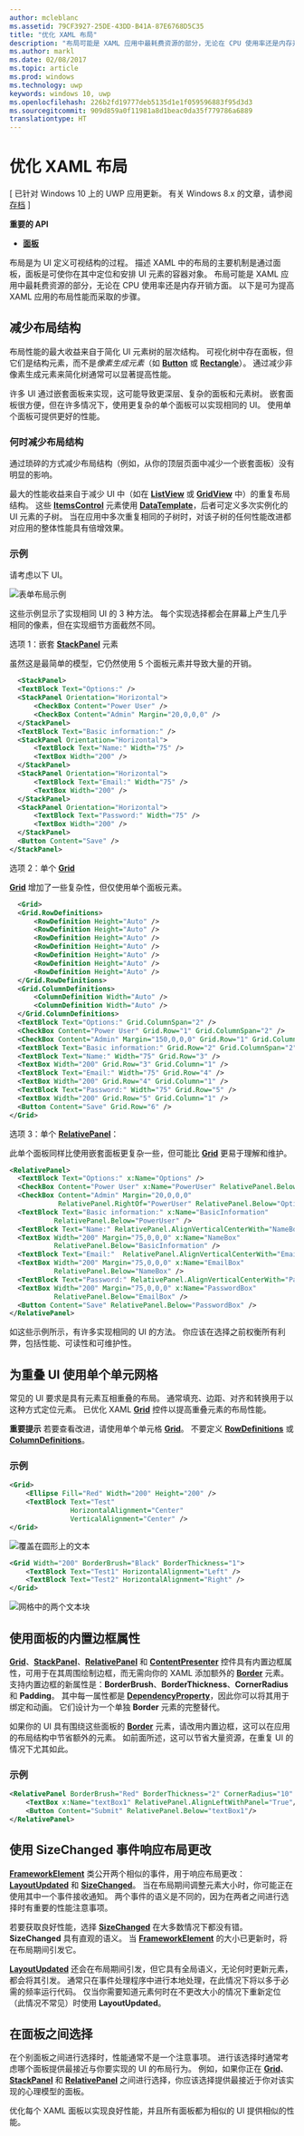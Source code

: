 ```yaml
---
author: mcleblanc
ms.assetid: 79CF3927-25DE-43DD-B41A-87E6768D5C35
title: "优化 XAML 布局"
description: "布局可能是 XAML 应用中最耗费资源的部分，无论在 CPU 使用率还是内存开销方面。 以下是可提高 XAML 应用的布局性能的简单步骤。"
ms.author: markl
ms.date: 02/08/2017
ms.topic: article
ms.prod: windows
ms.technology: uwp
keywords: windows 10, uwp
ms.openlocfilehash: 226b2fd19777deb5135d1e1f059596883f95d3d3
ms.sourcegitcommit: 909d859a0f11981a8d1beac0da35f779786a6889
translationtype: HT
---
```

# <a name="optimize-your-xaml-layout"></a>优化 XAML 布局

\[ 已针对 Windows 10 上的 UWP 应用更新。 有关 Windows 8.x 的文章，请参阅[存档](http://go.microsoft.com/fwlink/p/?linkid=619132) \]

**重要的 API**

-   [**面板**](https://msdn.microsoft.com/library/windows/apps/BR227511)

布局是为 UI 定义可视结构的过程。 描述 XAML 中的布局的主要机制是通过面板，面板是可使你在其中定位和安排 UI 元素的容器对象。 布局可能是 XAML 应用中最耗费资源的部分，无论在 CPU 使用率还是内存开销方面。 以下是可为提高 XAML 应用的布局性能而采取的步骤。

## <a name="reduce-layout-structure"></a>减少布局结构

布局性能的最大收益来自于简化 UI 元素树的层次结构。 可视化树中存在面板，但它们是结构元素，而不是*像素生成元素*（如 [**Button**](https://msdn.microsoft.com/library/windows/apps/BR209265) 或 [**Rectangle**](https://msdn.microsoft.com/library/windows/apps/BR243371)）。 通过减少非像素生成元素来简化树通常可以显著提高性能。

许多 UI 通过嵌套面板来实现，这可能导致更深层、复杂的面板和元素树。 嵌套面板很方便，但在许多情况下，使用更复杂的单个面板可以实现相同的 UI。 使用单个面板可提供更好的性能。

### <a name="when-to-reduce-layout-structure"></a>何时减少布局结构

通过琐碎的方式减少布局结构（例如，从你的顶层页面中减少一个嵌套面板）没有明显的影响。

最大的性能收益来自于减少 UI 中（如在 [**ListView**](https://msdn.microsoft.com/library/windows/apps/BR242878) 或 [**GridView**](https://msdn.microsoft.com/library/windows/apps/BR242705) 中）的重复布局结构。 这些 [**ItemsControl**](https://msdn.microsoft.com/library/windows/apps/BR242803) 元素使用 [**DataTemplate**](https://msdn.microsoft.com/library/windows/apps/BR242348)，后者可定义多次实例化的 UI 元素的子树。 当在应用中多次重复相同的子树时，对该子树的任何性能改进都对应用的整体性能具有倍增效果。

### <a name="examples"></a>示例

请考虑以下 UI。

![表单布局示例](images/layout-perf-ex1.png)

这些示例显示了实现相同 UI 的 3 种方法。 每个实现选择都会在屏幕上产生几乎相同的像素，但在实现细节方面截然不同。

选项 1：嵌套 [**StackPanel**](https://msdn.microsoft.com/library/windows/apps/BR209635) 元素

虽然这是最简单的模型，它仍然使用 5 个面板元素并导致大量的开销。

```xml
  <StackPanel>
  <TextBlock Text="Options:" />
  <StackPanel Orientation="Horizontal">
      <CheckBox Content="Power User" />
      <CheckBox Content="Admin" Margin="20,0,0,0" />
  </StackPanel>
  <TextBlock Text="Basic information:" />
  <StackPanel Orientation="Horizontal">
      <TextBlock Text="Name:" Width="75" />
      <TextBox Width="200" />
  </StackPanel>
  <StackPanel Orientation="Horizontal">
      <TextBlock Text="Email:" Width="75" />
      <TextBox Width="200" />
  </StackPanel>
  <StackPanel Orientation="Horizontal">
      <TextBlock Text="Password:" Width="75" />
      <TextBox Width="200" />
  </StackPanel>
  <Button Content="Save" />
</StackPanel>
```

选项 2：单个 [**Grid**](https://msdn.microsoft.com/library/windows/apps/BR242704)

[**Grid**](https://msdn.microsoft.com/library/windows/apps/BR242704) 增加了一些复杂性，但仅使用单个面板元素。

```xml
  <Grid>
  <Grid.RowDefinitions>
      <RowDefinition Height="Auto" />
      <RowDefinition Height="Auto" />
      <RowDefinition Height="Auto" />
      <RowDefinition Height="Auto" />
      <RowDefinition Height="Auto" />
      <RowDefinition Height="Auto" />
      <RowDefinition Height="Auto" />
  </Grid.RowDefinitions>
  <Grid.ColumnDefinitions>
      <ColumnDefinition Width="Auto" />
      <ColumnDefinition Width="Auto" />
  </Grid.ColumnDefinitions>
  <TextBlock Text="Options:" Grid.ColumnSpan="2" />
  <CheckBox Content="Power User" Grid.Row="1" Grid.ColumnSpan="2" />
  <CheckBox Content="Admin" Margin="150,0,0,0" Grid.Row="1" Grid.ColumnSpan="2" />
  <TextBlock Text="Basic information:" Grid.Row="2" Grid.ColumnSpan="2" />
  <TextBlock Text="Name:" Width="75" Grid.Row="3" />
  <TextBox Width="200" Grid.Row="3" Grid.Column="1" />
  <TextBlock Text="Email:" Width="75" Grid.Row="4" />
  <TextBox Width="200" Grid.Row="4" Grid.Column="1" />
  <TextBlock Text="Password:" Width="75" Grid.Row="5" />
  <TextBox Width="200" Grid.Row="5" Grid.Column="1" />
  <Button Content="Save" Grid.Row="6" />
</Grid>
```

选项 3：单个 [**RelativePanel**](https://msdn.microsoft.com/library/windows/apps/Dn879546)：

此单个面板同样比使用嵌套面板更复杂一些，但可能比 [**Grid**](https://msdn.microsoft.com/library/windows/apps/BR242704) 更易于理解和维护。

```xml
<RelativePanel>
  <TextBlock Text="Options:" x:Name="Options" />
  <CheckBox Content="Power User" x:Name="PowerUser" RelativePanel.Below="Options" />
  <CheckBox Content="Admin" Margin="20,0,0,0" 
            RelativePanel.RightOf="PowerUser" RelativePanel.Below="Options" />
  <TextBlock Text="Basic information:" x:Name="BasicInformation"
           RelativePanel.Below="PowerUser" />
  <TextBlock Text="Name:" RelativePanel.AlignVerticalCenterWith="NameBox" />
  <TextBox Width="200" Margin="75,0,0,0" x:Name="NameBox"               
           RelativePanel.Below="BasicInformation" />
  <TextBlock Text="Email:"  RelativePanel.AlignVerticalCenterWith="EmailBox" />
  <TextBox Width="200" Margin="75,0,0,0" x:Name="EmailBox"
           RelativePanel.Below="NameBox" />
  <TextBlock Text="Password:" RelativePanel.AlignVerticalCenterWith="PasswordBox" />
  <TextBox Width="200" Margin="75,0,0,0" x:Name="PasswordBox"
           RelativePanel.Below="EmailBox" />
  <Button Content="Save" RelativePanel.Below="PasswordBox" />
</RelativePanel>
```

如这些示例所示，有许多实现相同的 UI 的方法。 你应该在选择之前权衡所有利弊，包括性能、可读性和可维护性。

## <a name="use-single-cell-grids-for-overlapping-ui"></a>为重叠 UI 使用单个单元网格

常见的 UI 要求是具有元素互相重叠的布局。 通常填充、边距、对齐和转换用于以这种方式定位元素。 已优化 XAML [**Grid**](https://msdn.microsoft.com/library/windows/apps/BR242704) 控件以提高重叠元素的布局性能。

**重要提示**  若要查看改进，请使用单个单元格 [**Grid**](https://msdn.microsoft.com/library/windows/apps/BR242704)。 不要定义 [**RowDefinitions**](https://msdn.microsoft.com/library/windows/apps/windows.ui.xaml.controls.grid.rowdefinitions) 或 [**ColumnDefinitions**](https://msdn.microsoft.com/library/windows/apps/windows.ui.xaml.controls.grid.columndefinitions)。

### <a name="examples"></a>示例

```xml
<Grid>
    <Ellipse Fill="Red" Width="200" Height="200" />
    <TextBlock Text="Test" 
               HorizontalAlignment="Center" 
               VerticalAlignment="Center" />
</Grid>
```

![覆盖在圆形上的文本](images/layout-perf-ex2.png)

```xml
<Grid Width="200" BorderBrush="Black" BorderThickness="1">
    <TextBlock Text="Test1" HorizontalAlignment="Left" />
    <TextBlock Text="Test2" HorizontalAlignment="Right" />
</Grid>
```

![网格中的两个文本块](images/layout-perf-ex3.png)

## <a name="use-a-panels-built-in-border-properties"></a>使用面板的内置边框属性

[**Grid**](https://msdn.microsoft.com/library/windows/apps/BR242704)、[**StackPanel**](https://msdn.microsoft.com/library/windows/apps/BR209635)、[**RelativePanel**](https://msdn.microsoft.com/library/windows/apps/Dn879546) 和 [**ContentPresenter**](https://msdn.microsoft.com/library/windows/apps/BR209378) 控件具有内置边框属性，可用于在其周围绘制边框，而无需向你的 XAML 添加额外的 [**Border**](https://msdn.microsoft.com/library/windows/apps/BR209250) 元素。 支持内置边框的新属性是：**BorderBrush**、**BorderThickness**、**CornerRadius** 和 **Padding**。 其中每一属性都是 [**DependencyProperty**](https://msdn.microsoft.com/library/windows/apps/BR242362)，因此你可以将其用于绑定和动画。 它们设计为一个单独 **Border** 元素的完整替代。

如果你的 UI 具有围绕这些面板的 [**Border**](https://msdn.microsoft.com/library/windows/apps/BR209250) 元素，请改用内置边框，这可以在应用的布局结构中节省额外的元素。 如前面所述，这可以节省大量资源，在重复 UI 的情况下尤其如此。

### <a name="examples"></a>示例

```xml
<RelativePanel BorderBrush="Red" BorderThickness="2" CornerRadius="10" Padding="12">
    <TextBox x:Name="textBox1" RelativePanel.AlignLeftWithPanel="True"/>
    <Button Content="Submit" RelativePanel.Below="textBox1"/>
</RelativePanel>
```

## <a name="use-sizechanged-events-to-respond-to-layout-changes"></a>使用 **SizeChanged** 事件响应布局更改

[**FrameworkElement**](https://msdn.microsoft.com/library/windows/apps/BR208706) 类公开两个相似的事件，用于响应布局更改：[**LayoutUpdated**](https://msdn.microsoft.com/library/windows/apps/windows.ui.xaml.frameworkelement.layoutupdated) 和 [**SizeChanged**](https://msdn.microsoft.com/library/windows/apps/windows.ui.xaml.frameworkelement.sizechanged)。 当在布局期间调整元素大小时，你可能正在使用其中一个事件接收通知。 两个事件的语义是不同的，因为在两者之间进行选择时有重要的性能注意事项。

若要获取良好性能，选择 [**SizeChanged**](https://msdn.microsoft.com/library/windows/apps/windows.ui.xaml.frameworkelement.sizechanged) 在大多数情况下都没有错。 **SizeChanged** 具有直观的语义。 当 [**FrameworkElement**](https://msdn.microsoft.com/library/windows/apps/BR208706) 的大小已更新时，将在布局期间引发它。

[**LayoutUpdated**](https://msdn.microsoft.com/library/windows/apps/windows.ui.xaml.frameworkelement.layoutupdated) 还会在布局期间引发，但它具有全局语义，无论何时更新元素，都会将其引发。 通常只在事件处理程序中进行本地处理，在此情况下将以多于必需的频率运行代码。 仅当你需要知道元素何时在不更改大小的情况下重新定位（此情况不常见）时使用 **LayoutUpdated**。

## <a name="choosing-between-panels"></a>在面板之间选择

在个别面板之间进行选择时，性能通常不是一个注意事项。 进行该选择时通常考虑哪个面板提供最接近与你要实现的 UI 的布局行为。 例如，如果你正在 [**Grid**](https://msdn.microsoft.com/library/windows/apps/BR242704)、[**StackPanel**](https://msdn.microsoft.com/library/windows/apps/BR209635) 和 [**RelativePanel**](https://msdn.microsoft.com/library/windows/apps/Dn879546) 之间进行选择，你应该选择提供最接近于你对该实现的心理模型的面板。

优化每个 XAML 面板以实现良好性能，并且所有面板都为相似的 UI 提供相似的性能。

